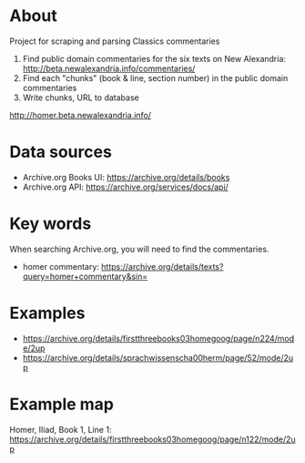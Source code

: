 # About
Project for scraping and parsing Classics commentaries

1) Find public domain commentaries for the six texts on New Alexandria: http://beta.newalexandria.info/commentaries/
2) Find each "chunks" (book & line, section number) in the public domain commentaries
3) Write chunks, URL to database

http://homer.beta.newalexandria.info/

# Data sources

- Archive.org Books UI: https://archive.org/details/books
- Archive.org API: https://archive.org/services/docs/api/


# Key words

When searching Archive.org, you will need to find the commentaries.

- homer commentary: https://archive.org/details/texts?query=homer+commentary&sin=

# Examples

- https://archive.org/details/firstthreebooks03homegoog/page/n224/mode/2up
- https://archive.org/details/sprachwissenscha00herm/page/52/mode/2up


# Example map

Homer, Iliad, Book 1, Line 1: https://archive.org/details/firstthreebooks03homegoog/page/n122/mode/2up
